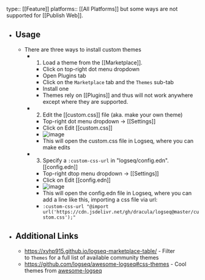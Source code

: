 type:: [[Feature]]
platforms:: [[All Platforms]] but some ways are not supported for [[Publish Web]].

- ## Usage
	- There are three ways to install custom themes
		- 1. Load a theme from the [[Marketplace]].
			- Click on top-right dot menu dropdown
			- Open Plugins tab
			- Click on the `Marketplace` tab and the `Themes` sub-tab
			- Install one
			- Themes rely on [[Plugins]] and thus will not work anywhere except where they are supported.
		- 2. Edit the [[custom.css]] file (aka. make your own theme)
			- Top-right dot menu dropdown -> [[Settings]]
			- Click on Edit [[custom.css]]
			- ![image](https://user-images.githubusercontent.com/66485719/212510223-f234ab89-b63c-4b89-8558-2d40b3ecd18f.png)
			- This will open the custom.css file in Logseq, where you can make edits
		- 3. Specify a `:custom-css-url` in "logseq/config.edn". [[config.edn]]
			- Top-right dtop menu dropdown -> [[Settings]]
			- Click on Edit [[config.edn]]
			- ![image](https://user-images.githubusercontent.com/66485719/212511148-621eb05f-b164-49e3-9fd2-16f89925be89.png)
			- This will open the config.edn file in Logseq, where you can add a line like this, importing a css file via url:
			- ```:custom-css-url "@import url('https://cdn.jsdelivr.net/gh/dracula/logseq@master/custom.css');"```
- ## Additional Links
	- https://xyhp915.github.io/logseq-marketplace-table/ - Filter to `Themes` for a full list of available community themes
	- https://github.com/logseq/awesome-logseq#css-themes - Cool themes from [awesome-logseq](https://github.com/logseq/awesome-logseq#css-themes)